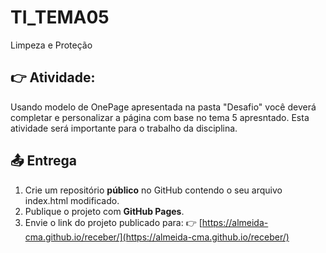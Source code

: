 # TI_TEMA05
Limpeza e Proteção

## 👉 Atividade:
Usando modelo de OnePage apresentada na pasta "Desafio" você deverá completar e personalizar a página com base no tema 5 apresntado. Esta atividade será importante para o trabalho da disciplina.

## 📤 Entrega

1. Crie um repositório **público** no GitHub contendo o seu arquivo index.html modificado.
2. Publique o projeto com **GitHub Pages**.
3. Envie o link do projeto publicado para:
   👉 [https://almeida-cma.github.io/receber/](https://almeida-cma.github.io/receber/)
